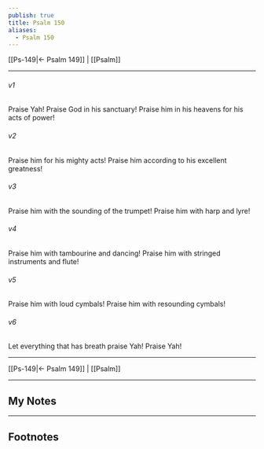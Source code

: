```yaml
---
publish: true
title: Psalm 150
aliases:
  - Psalm 150
---
```


[[Ps-149|← Psalm 149]] | [[Psalm]]
***



###### v1 
Praise Yah! Praise God in his sanctuary! Praise him in his heavens for his acts of power! 

###### v2 
Praise him for his mighty acts! Praise him according to his excellent greatness! 

###### v3 
Praise him with the sounding of the trumpet! Praise him with harp and lyre! 

###### v4 
Praise him with tambourine and dancing! Praise him with stringed instruments and flute! 

###### v5 
Praise him with loud cymbals! Praise him with resounding cymbals! 

###### v6 
Let everything that has breath praise Yah! Praise Yah!

***
[[Ps-149|← Psalm 149]] | [[Psalm]]

---
## My Notes

---
## Footnotes